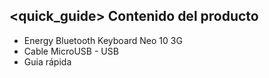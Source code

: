 ## <quick_guide> Contenido del producto
- Energy Bluetooth Keyboard Neo 10 3G
- Cable MicroUSB - USB
- Guia rápida

